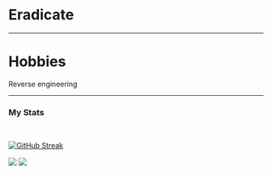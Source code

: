 
# Eradicate

---
# Hobbies
Reverse engineering

---

### My Stats


<div id="badges">
  <br />
  <img src="https://komarev.com/ghpvc/?username=Zortex1111&style=flat-square&color=blue" alt=""/>
</div>

[![GitHub Streak](https://streak-stats.demolab.com/?user=zortex1111)](https://git.io/streak-stats)



<img align="center" src="https://github-readme-stats.vercel.app/api/top-langs/?username=Zortex1111&count_private=true&langs_count=7" /> 
<img align="center" src="https://github-readme-stats.vercel.app/api?username=Zortex1111&count_private=true" />  
